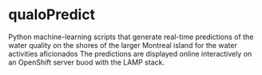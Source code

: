 # qualoPredict
Python machine-learning scripts that generate real-time predictions of the water quality on the shores of the larger Montreal island for the water activities aficionados
The predictions are displayed online interactively on an OpenShift server buod with the LAMP stack. 
